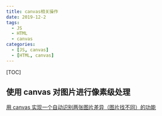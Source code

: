 ```yaml
---
title: canvas相关操作
date: 2019-12-2
tags:
  - JS
  - HTML
  - canvas
categories:
  - [JS, canvas]
  - [HTML, canvas]
---
```


[TOC]

## 使用 canvas 对图片进行像素级处理

[用 canvas 实现一个自动识别两张图片差异（图片找不同）的功能](https://zhuanlan.zhihu.com/p/56094629)
